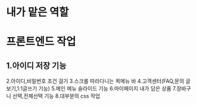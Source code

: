 # 내가 맡은 역할

# 프론트엔드 작업
## 1.아이디 저장 기능
2.아이디,비밀번호 조건 걸기
3.스크롤 따라다니는 퀵메뉴 바
4.고객센터(FAQ,문의 글 보기,1:1글쓰기 기능)
5.메인 메뉴 슬라이드 기능
6.마이페이지 내가 담은 상품
7.장바구니 선택,전체선택 기능
8.대부분의 css 작업

